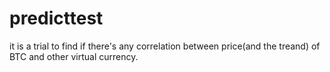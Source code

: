 # predicttest
it is a trial to find if there's any correlation between price(and the treand) of BTC and other virtual currency.
